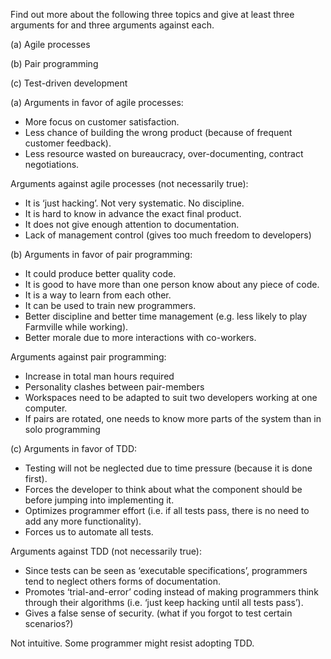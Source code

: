 <panel header="Q: Agile processes, Pair programming, Test-driven development :four:">
<question has-input="true">

Find out more about the following three topics and give at least three arguments for and three arguments against each.

(a) Agile processes

(b) Pair programming

(c) Test-driven development

<div slot="answer">

(a) Arguments in favor of agile processes:

* More focus on customer satisfaction.
*	Less chance of building the wrong product (because of frequent customer feedback).
*	Less resource wasted on bureaucracy, over-documenting, contract negotiations.

Arguments against agile processes (not necessarily true):

* It is ‘just hacking’. Not very systematic. No discipline.
* It is hard to know in advance the exact final product.
* It does not give enough attention to documentation.
* Lack of management control (gives too much freedom to developers)

(b) Arguments in favor of pair programming:

* It could produce better quality code.
* It is good to have more than one person know about any piece of code.
* It is a way to learn from each other.
* It can be used to train new programmers.
* Better discipline and better time management (e.g. less likely to play Farmville while working).
* Better morale due to more interactions with co-workers.

Arguments against pair programming:

* Increase in total man hours required
* Personality clashes between pair-members
* Workspaces need to be adapted to suit two developers working at one computer.
* If pairs are rotated, one needs to know more parts of the system than in solo programming

(c) Arguments in favor of TDD:

* Testing will not be neglected due to time pressure (because it is done first).
* Forces the developer to think about what the component should be before jumping into implementing it.
* Optimizes programmer effort (i.e. if all tests pass, there is no need to add any more functionality).
* Forces us to automate all tests.

Arguments against TDD (not necessarily true):

* Since tests can be seen as ‘executable specifications’, programmers tend to neglect others forms of documentation.
* Promotes ‘trial-and-error’ coding instead of making programmers think through their algorithms (i.e. ‘just keep hacking until all tests pass’).
* Gives a false sense of security. (what if you forgot to test certain scenarios?)

Not intuitive. Some programmer might resist adopting TDD.

</div>
</question>
</panel>
